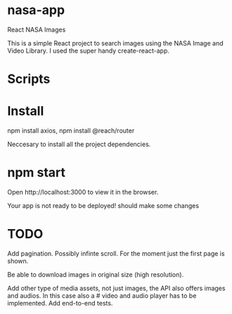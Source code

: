 # nasa-app

React NASA Images

This is a simple React project to search images using the NASA Image and Video Library. I used the super handy create-react-app.

# Scripts

# Install

npm install axios,
npm install @reach/router

Neccesary to install all the project dependencies.

# npm start

Open http://localhost:3000 to view it in the browser.

Your app is not ready to be deployed! should make some changes

# TODO

Add pagination. Possibly infinte scroll. For the moment just the first page is shown.

Be able to download images in original size (high resolution).

Add other type of media assets, not just images, the API also offers images and audios. In this case also a # video and audio player has to be implemented.
Add end-to-end tests.
